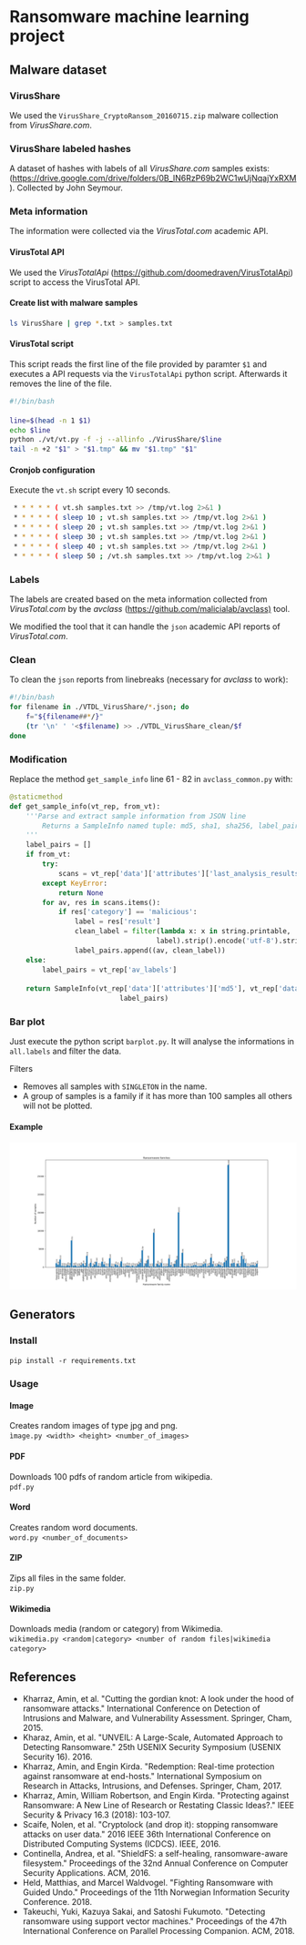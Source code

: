 # Ransomware machine learning project

## Malware dataset

### VirusShare

We used the `VirusShare_CryptoRansom_20160715.zip` malware collection from *VirusShare.com*.

### VirusShare labeled hashes

A dataset of hashes with labels of all *VirusShare.com* samples exists: (<https://drive.google.com/drive/folders/0B_IN6RzP69b2WC1wUjNqajYxRXM>).
Collected by John Seymour.

### Meta information

The information were collected via the *VirusTotal.com* academic API.

#### VirusTotal API

We used the *VirusTotalApi* (<https://github.com/doomedraven/VirusTotalApi>) script to access the VirusTotal API.

#### Create list with malware samples

```bash
ls VirusShare | grep *.txt > samples.txt
```

#### VirusTotal script

This script reads the first line of the file provided by paramter `$1` and executes a API requests via the `VirusTotalApi` python script. Afterwards it removes the line of the file.

```bash
#!/bin/bash

line=$(head -n 1 $1)
echo $line
python ./vt/vt.py -f -j --allinfo ./VirusShare/$line
tail -n +2 "$1" > "$1.tmp" && mv "$1.tmp" "$1"
```

#### Cronjob configuration

Execute the `vt.sh` script every 10 seconds.

```bash
 * * * * * ( vt.sh samples.txt >> /tmp/vt.log 2>&1 )
 * * * * * ( sleep 10 ; vt.sh samples.txt >> /tmp/vt.log 2>&1 )
 * * * * * ( sleep 20 ; vt.sh samples.txt >> /tmp/vt.log 2>&1 )
 * * * * * ( sleep 30 ; vt.sh samples.txt >> /tmp/vt.log 2>&1 )
 * * * * * ( sleep 40 ; vt.sh samples.txt >> /tmp/vt.log 2>&1 )
 * * * * * ( sleep 50 ; /vt.sh samples.txt >> /tmp/vt.log 2>&1 )
```

### Labels

The labels are created based on the meta information collected from *VirusTotal.com* by the *avclass* (<https://github.com/malicialab/avclass)> tool.

We modified the tool that it can handle the `json` academic API reports of *VirusTotal.com*.

### Clean

To clean the `json` reports from linebreaks (necessary for *avclass* to work):

```bash
#!/bin/bash
for filename in ./VTDL_VirusShare/*.json; do
    f="${filename##*/}"
    (tr '\n' ' '<$filename) >> ./VTDL_VirusShare_clean/$f
done
```

### Modification

Replace the method `get_sample_info` line 61 - 82 in `avclass_common.py` with:

```python
@staticmethod
def get_sample_info(vt_rep, from_vt):
    '''Parse and extract sample information from JSON line
        Returns a SampleInfo named tuple: md5, sha1, sha256, label_pairs
    '''
    label_pairs = []
    if from_vt:
        try:
            scans = vt_rep['data']['attributes']['last_analysis_results']
        except KeyError:
            return None
        for av, res in scans.items():
            if res['category'] == 'malicious':
                label = res['result']
                clean_label = filter(lambda x: x in string.printable,
                                    label).strip().encode('utf-8').strip()
                label_pairs.append((av, clean_label))
    else:
        label_pairs = vt_rep['av_labels']

    return SampleInfo(vt_rep['data']['attributes']['md5'], vt_rep['data']['attributes']['sha1'], vt_rep['data']['attributes']['sha256'],
                           label_pairs)
```

### Bar plot

Just execute the python script `barplot.py`. It will analyse the informations in `all.labels` and filter the data.

Filters

* Removes all samples with `SINGLETON` in the name.
* A group of samples is a family if it has more than 100 samples all others will not be plotted.

#### Example

![Ransomware families](/malware-dataset/families.png)

## Generators

### Install

``pip install -r requirements.txt``

### Usage

#### Image

Creates random images of type jpg and png.\
``ìmage.py <width> <height> <number_of_images>``

#### PDF

Downloads 100 pdfs of random article from wikipedia.\
``pdf.py``

#### Word

Creates random word documents.\
``word.py <number_of_documents>``

#### ZIP

Zips all files in the same folder.\
``zip.py``

#### Wikimedia

Downloads media (random or category) from Wikimedia.\
``wikimedia.py <random|category> <number of random files|wikimedia category>``

## References

* Kharraz, Amin, et al. "Cutting the gordian knot: A look under the hood of ransomware attacks." International Conference on Detection of Intrusions and Malware, and Vulnerability Assessment. Springer, Cham, 2015.
* Kharaz, Amin, et al. "UNVEIL: A Large-Scale, Automated Approach to Detecting Ransomware." 25th USENIX Security Symposium (USENIX Security 16). 2016.
* Kharraz, Amin, and Engin Kirda. "Redemption: Real-time protection against ransomware at end-hosts." International Symposium on Research in Attacks, Intrusions, and Defenses. Springer, Cham, 2017.
* Kharraz, Amin, William Robertson, and Engin Kirda. "Protecting against Ransomware: A New Line of Research or Restating Classic Ideas?." IEEE Security & Privacy 16.3 (2018): 103-107.
* Scaife, Nolen, et al. "Cryptolock (and drop it): stopping ransomware attacks on user data." 2016 IEEE 36th International Conference on Distributed Computing Systems (ICDCS). IEEE, 2016.
* Continella, Andrea, et al. "ShieldFS: a self-healing, ransomware-aware filesystem." Proceedings of the 32nd Annual Conference on Computer Security Applications. ACM, 2016.
* Held, Matthias, and Marcel Waldvogel. "Fighting Ransomware with Guided Undo." Proceedings of the 11th Norwegian Information Security Conference. 2018.
* Takeuchi, Yuki, Kazuya Sakai, and Satoshi Fukumoto. "Detecting ransomware using support vector machines." Proceedings of the 47th International Conference on Parallel Processing Companion. ACM, 2018.